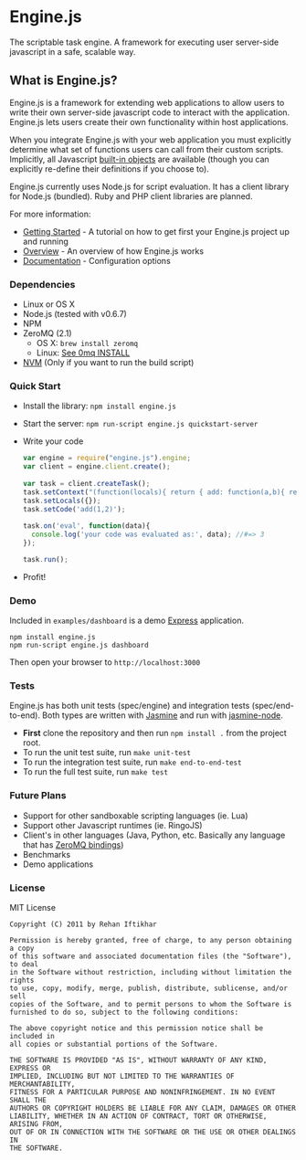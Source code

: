Engine.js
=========
The scriptable task engine. A framework for executing user server-side javascript in a safe, scalable way.

What is Engine.js?
------------------

Engine.js is a framework for extending web applications to allow users
to write their own server-side javascript code to interact with the
application. Engine.js lets users create their own functionality
within host applications.

When you integrate Engine.js with your web application you must
explicitly determine what set of functions users can call from their
custom scripts. Implicitly, all Javascript
[built-in objects](http://es5.github.com/#x4.2) are available (though
you can explicitly re-define their definitions if you choose to).

Engine.js currently uses Node.js for script evaluation. It has a
client library for Node.js (bundled). Ruby and PHP client libraries
are planned.


For more information:

   - [Getting Started](http://bit.ly/zEdyVb) - A tutorial on how to get first your Engine.js project up and running
   - [Overview](http://bit.ly/yvg2Zs) - An overview of how Engine.js works
   - [Documentation](http://bit.ly/wk4Hoh) - Configuration options

### Dependencies
   - Linux or OS X
   - Node.js (tested with v0.6.7)
   - NPM
   - ZeroMQ (2.1)
     - OS X: `brew install zeromq`
     - Linux: [See 0mq INSTALL](https://raw.github.com/zeromq/zeromq2-1/master/INSTALL)
   - [NVM](https://github.com/creationix/nvm) (Only if you want to run the build script)

### Quick Start
  - Install the library: `npm install engine.js`
  
  - Start the server: `npm run-script engine.js quickstart-server`

  - Write your code    

	```javascript
    var engine = require("engine.js").engine;
    var client = engine.client.create();
        
    var task = client.createTask();
    task.setContext("(function(locals){ return { add: function(a,b){ return a+b } } })");
    task.setLocals({});
    task.setCode('add(1,2)');        
      
    task.on('eval', function(data){
      console.log('your code was evaluated as:', data); //#=> 3   
    });

    task.run();
	```
      
  - Profit!

### Demo
Included in `examples/dashboard` is a demo [Express](http://expressjs.com/) application.

	npm install engine.js
	npm run-script engine.js dashboard

Then open your browser to `http://localhost:3000`

### Tests
Engine.js has both unit tests (spec/engine) and integration tests (spec/end-to-end). Both types are written with [Jasmine](https://github.com/pivotal/jasmine/wiki) and run with [jasmine-node](https://github.com/mhevery/jasmine-node).
  
  - **First** clone the repository and then run `npm install .` from the project root.
  - To run the unit test suite, run `make unit-test`
  - To run the integration test suite, run `make end-to-end-test`
  - To run the full test suite, run `make test`

### Future Plans
  - Support for other sandboxable scripting languages (ie. Lua)
  - Support other Javascript runtimes (ie. RingoJS)
  - Client's in other languages (Java, Python, etc. Basically any language that has [ZeroMQ bindings](http://www.zeromq.org/bindings:_start))
  - Benchmarks
  - Demo applications

### License
MIT License

    Copyright (C) 2011 by Rehan Iftikhar
    
    Permission is hereby granted, free of charge, to any person obtaining a copy
    of this software and associated documentation files (the "Software"), to deal
    in the Software without restriction, including without limitation the rights
    to use, copy, modify, merge, publish, distribute, sublicense, and/or sell
    copies of the Software, and to permit persons to whom the Software is
    furnished to do so, subject to the following conditions:
    
    The above copyright notice and this permission notice shall be included in
    all copies or substantial portions of the Software.
    
    THE SOFTWARE IS PROVIDED "AS IS", WITHOUT WARRANTY OF ANY KIND, EXPRESS OR
    IMPLIED, INCLUDING BUT NOT LIMITED TO THE WARRANTIES OF MERCHANTABILITY,
    FITNESS FOR A PARTICULAR PURPOSE AND NONINFRINGEMENT. IN NO EVENT SHALL THE
    AUTHORS OR COPYRIGHT HOLDERS BE LIABLE FOR ANY CLAIM, DAMAGES OR OTHER
    LIABILITY, WHETHER IN AN ACTION OF CONTRACT, TORT OR OTHERWISE, ARISING FROM,
    OUT OF OR IN CONNECTION WITH THE SOFTWARE OR THE USE OR OTHER DEALINGS IN
    THE SOFTWARE.
